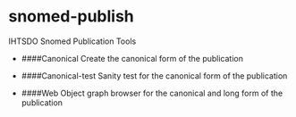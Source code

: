 snomed-publish
==============

IHTSDO Snomed Publication Tools

* ####Canonical
        Create the canonical form of the publication

* ####Canonical-test
        Sanity test for the canonical form of the publication
    
* ####Web
        Object graph browser for the canonical and long form of the publication

